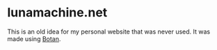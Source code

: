 # lunamachine.net
This is an old idea for my personal website that was never used. It was made using [Botan](https://github.com/polymoon/botan).

